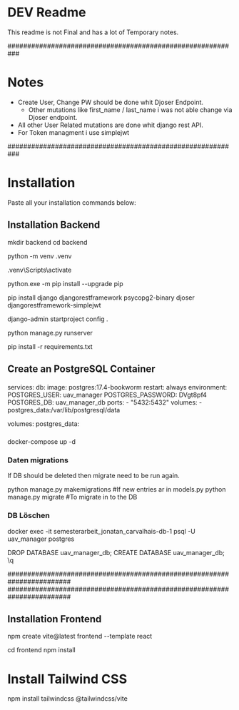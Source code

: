 # DEV Readme

This readme is not Final and has a lot of Temporary notes.

###########################################################

# Notes

- Create User, Change PW should be done whit Djoser Endpoint.
  - Other mutations like first_name / last_name i was not able change via Djoser endpoint.
- All other User Related mutations are done whit django rest API.
- For Token managment i use simplejwt

###########################################################

# Installation

Paste all your installation commands below:

## Installation Backend

mkdir backend
cd backend

python -m venv .venv

.venv\Scripts\activate

python.exe -m pip install --upgrade pip

pip install django djangorestframework psycopg2-binary djoser djangorestframework-simplejwt

django-admin startproject config .

python manage.py runserver

pip install -r requirements.txt

## Create an PostgreSQL Container

####

services:
db:
image: postgres:17.4-bookworm
restart: always
environment:
POSTGRES_USER: uav_manager
POSTGRES_PASSWORD: DVgt8pf4
POSTGRES_DB: uav_manager_db
ports: - "5432:5432"
volumes: - postgres_data:/var/lib/postgresql/data

volumes:
postgres_data:

#####

docker-compose up -d

### Daten migrations

If DB should be deleted then migrate need to be run again.

python manage.py makemigrations #If new entries ar in models.py
python manage.py migrate #To migrate in to the DB

### DB Löschen

docker exec -it semesterarbeit_jonatan_carvalhais-db-1 psql -U uav_manager postgres

DROP DATABASE uav_manager_db;
CREATE DATABASE uav_manager_db;
\q

########################################################################
########################################################################

## Installation Frontend

npm create vite@latest frontend --template react

cd frontend
npm install

# Install Tailwind CSS

npm install tailwindcss @tailwindcss/vite
